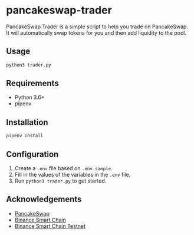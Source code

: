 # pancakeswap-trader
PancakeSwap Trader is a simple script to help you trade on PancakeSwap. It will automatically swap tokens for you and then add liquidity to the pool.

## Usage
```bash
python3 trader.py
```

## Requirements
* Python 3.6+
* pipenv

## Installation
```bash
pipenv install
```

## Configuration
1. Create a `.env` file based on `.env.sample`.
2. Fill in the values of the variables in the `.env` file.
3. Run `python3 trader.py` to get started.

## Acknowledgements
* [PancakeSwap](https://pancakeswap.finance)
* [Binance Smart Chain](https://bscscan.com/)
* [Binance Smart Chain Testnet](https://testnet.bscscan.com/)